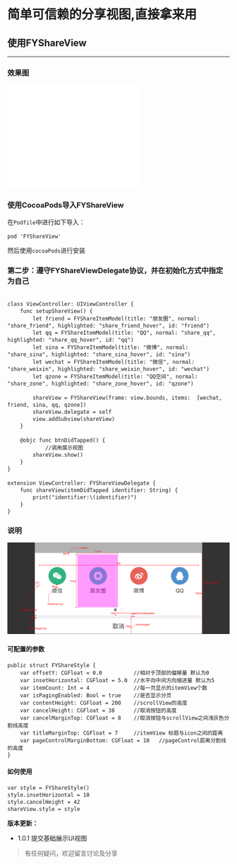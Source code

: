 简单可信赖的分享视图,直接拿来用
===

## 使用FYShareView
- - -
### 效果图
![](https://raw.githubusercontent.com/wufeiyue/FYShareView/master/Resources/show.gif)
### 使用CocoaPods导入FYShareView
在`Podfile`中进行如下导入：
```
pod 'FYShareView'
```
然后使用`cocoaPods`进行安装  
### 第二步：遵守FYShareViewDelegate协议，并在初始化方式中指定为自己
```

class ViewController: UIViewController {
	func setupShareView() {
        let friend = FYShareItemModel(title: "朋友圈", normal: "share_friend", highlighted: "share_friend_hover", id: "friend")
        let qq = FYShareItemModel(title: "QQ", normal: "share_qq", highlighted: "share_qq_hover", id: "qq")
        let sina = FYShareItemModel(title: "微博", normal: "share_sina", highlighted: "share_sina_hover", id: "sina")
        let wechat = FYShareItemModel(title: "微信", normal: "share_weixin", highlighted: "share_weixin_hover", id: "wechat")
        let qzone = FYShareItemModel(title: "QQ空间", normal: "share_zone", highlighted: "share_zone_hover", id: "qzone")
        
        shareView = FYShareView(frame: view.bounds, items:  [wechat, friend, sina, qq, qzone])
        shareView.delegate = self
        view.addSubview(shareView)
    }
    
    @objc func btnDidTapped() {
		    //调用展示视图
        shareView.show()
    }
}

extension ViewController: FYShareViewDelegate {
    func shareView(itemDidTapped identifier: String) {
        print("identifier:\(identifier)")
    }
}
```
### 说明
![](https://raw.githubusercontent.com/wufeiyue/FYShareView/master/Resources/specification.png)
#### 可配置的参数
```
public struct FYShareStyle {
    var offsetY: CGFloat = 0.0          //相对于顶部的偏移量 默认为0
    var insetHorizontal: CGFloat = 5.0  //水平向中间方向缩进量 默认为5
    var itemCount: Int = 4              //每一页显示的itemView个数
    var isPagingEnabled: Bool = true    //是否显示分页
    var contentHeight: CGFloat = 200    //scrollView的高度
    var cancelHeight: CGFloat = 38      //取消按钮的高度
    var cancelMarginTop: CGFloat = 8    //取消按钮与scrollView之间浅灰色分割线高度
    var titleMarginTop: CGFloat = 7     //itemView 标题与icon之间的距离
    var pageControlMarginBottom: CGFloat = 10   //pageControl距离分割线的高度
}
```
#### 如何使用
```
var style = FYShareStyle()
style.insetHorizontal = 10
style.cancelHeight = 42
shareView.style = style
```  
**版本更新：**
- 1.0.1 提交基础展示UI视图
> 有任何疑问，欢迎留言讨论及分享
